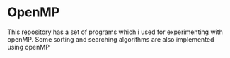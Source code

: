 OpenMP
======

This repository has  a set of programs which i used for experimenting with openMP. Some sorting and searching algorithms are also implemented using openMP
